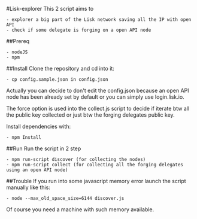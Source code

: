 #Lisk-explorer
This 2 script aims to 

    - explorer a big part of the Lisk network saving all the IP with open API
    - check if some delegate is forging on a open API node
    

##Prereq

    - nodeJS
    - npm

##Install
Clone the repository and cd into it:

    - cp config.sample.json in config.json

Actually you can decide to don't edit the config.json because an open API node has been already set by default or you can simply use login.lisk.io. 

The force option is used into the collect.js script to decide if iterate btw all the public key collected or just btw the forging delegates public key. 

Install dependencies with:

    - npm Install

##Run
Run the script in 2 step

    - npm run-script discover (for collecting the nodes)
    - npm run-script collect (for collecting all the forging delegates using an open API node)
    
##Trouble
If you run into some javascript memory error launch the script manually like this:

    - node --max_old_space_size=6144 discover.js
    
Of course you need a machine with such memory available.
